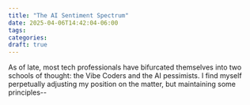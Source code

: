 ```yaml
---
title: "The AI Sentiment Spectrum"
date: 2025-04-06T14:42:04-06:00
tags:
categories:
draft: true
---
```

As of late, most tech professionals have bifurcated themselves into two schools of thought: the Vibe Coders and the AI pessimists. I find myself perpetually adjusting my position on the matter, but maintaining some principles-- 
